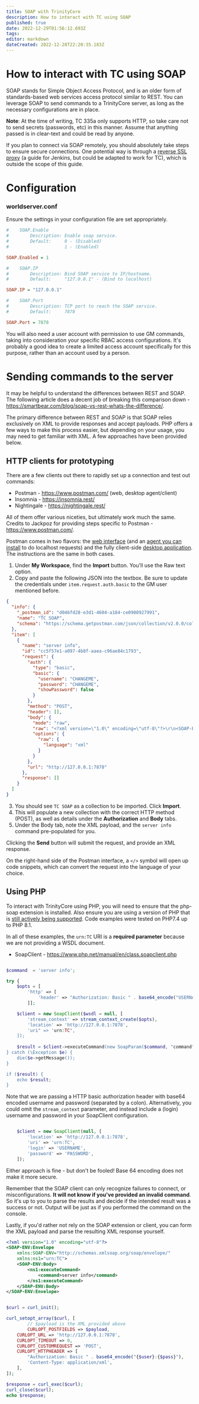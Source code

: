 ```yaml
---
title: SOAP with TrinityCore
description: How to interact with TC using SOAP 
published: true
date: 2022-12-29T01:56:12.693Z
tags: 
editor: markdown
dateCreated: 2022-12-28T22:20:35.183Z
---
```


# How to interact with TC using SOAP 
SOAP stands for Simple Object Access Protocol, and is an older form of standards-based web services access protocol similar to REST. You can leverage SOAP to send commands to a TrinityCore server, as long as the necessary configurations are in place.

**Note**: At the time of writing, TC 335a only supports HTTP, so take care not to send secrets (passwords, etc) in this manner. Assume that anything passed is in clear-text and could be read by anyone. 

If you plan to connect via SOAP remotely, you should absolutely take steps to ensure secure connections. One potential way is through a [reverse SSL proxy](https://www.digitalocean.com/community/tutorials/how-to-configure-nginx-with-ssl-as-a-reverse-proxy-for-jenkins) (a guide for Jenkins, but could be adapted to work for TC), which is outside the scope of this guide.


# Configuration

### worldserver.conf

Ensure the settings in your configuration file are set appropriately. 

```ini
#    SOAP.Enable
#        Description: Enable soap service.
#        Default:     0 - (Disabled)
#                     1 - (Enabled)

SOAP.Enabled = 1

#    SOAP.IP
#        Description: Bind SOAP service to IP/hostname.
#        Default:     "127.0.0.1" - (Bind to localhost)

SOAP.IP = "127.0.0.1"

#    SOAP.Port
#        Description: TCP port to reach the SOAP service.
#        Default:     7878

SOAP.Port = 7878
```

You will also need a user account with permission to use GM commands, taking into consideration your specific RBAC access configurations. It's probably a good idea to create a limited access account specifically for this purpose, rather than an account used by a person.

# Sending commands to the server

It may be helpful to understand the differences between REST and SOAP. The following article does a decent job of breaking this comparison down - https://smartbear.com/blog/soap-vs-rest-whats-the-difference/. 

The primary difference between REST and SOAP is that SOAP relies exclusively on XML to provide responses and accept payloads. PHP offers a few ways to make this process easier, but depending on your usage, you may need to get familiar with XML. A few approaches have been provided below.

## HTTP clients for prototyping

There are a few clients out there to rapidly set up a connection and test out commands:

- Postman - https://www.postman.com/ (web, desktop agent/client)
- Insomnia - https://insomnia.rest/
- Nightingale - https://nightingale.rest/

All of them offer various niceties, but ultimately work much the same. Credits to Jackpoz for providing steps specific to Postman - https://www.postman.com/.

Postman comes in two flavors: the [web interface](https://web.postman.co/) (and an [agent you can install](https://www.postman.com/downloads/postman-agent/) to do localhost requests) and the fully client-side [desktop application](https://www.postman.com/downloads/). The instructions are the same in both cases.

1. Under **My Workspace**, find the **Import** button. You'll use the Raw text option.
2. Copy and paste the following JSON into the textbox. Be sure to update the credentials under `item.request.auth.basic` to the GM user mentioned before.

```json
{
  "info": {
    "_postman_id": "d046fd28-e3d1-4604-a184-ce0908927991",
    "name": "TC SOAP",
    "schema": "https://schema.getpostman.com/json/collection/v2.0.0/collection.json"
  },
  "item": [
    {
      "name": "server info",
      "id": "cc5f57e1-a097-4b8f-aaea-c96ae84c1793",
      "request": {
        "auth": {
          "type": "basic",
          "basic": {
            "username": "CHANGEME",
            "password": "CHANGEME",
            "showPassword": false
          }
        },
        "method": "POST",
        "header": [],
        "body": {
          "mode": "raw",
          "raw": "<?xml version=\"1.0\" encoding=\"utf-8\"?>\r\n<SOAP-ENV:Envelope xmlns:SOAP-ENV=\"http://schemas.xmlsoap.org/soap/envelope/\" xmlns:ns1=\"urn:TC\">\r\n    <SOAP-ENV:Body>\r\n        <ns1:executeCommand>\r\n            <command>server info</command>\r\n        </ns1:executeCommand>\r\n    </SOAP-ENV:Body>\r\n</SOAP-ENV:Envelope>",
          "options": {
            "raw": {
              "language": "xml"
            }
          }
        },
        "url": "http://127.0.0.1:7878"
      },
      "response": []
    }
  ]
}
```

3. You should see `TC SOAP` as a collection to be imported. Click **Import**.
4. This will populate a new collection with the correct HTTP method (POST), as well as details under the **Authorization** and **Body** tabs. 
5. Under the Body tab, note the XML payload, and the `server info` command pre-populated for you.

Clicking the **Send** button will submit the request, and provide an XML response.

On the right-hand side of the Postman interface, a `</>` symbol will open up code snippets, which can convert the request into the language of your choice. 


## Using PHP 

To interact with TrinityCore using PHP, you will need to ensure that the php-soap extension is installed. Also ensure you are using a version of PHP that is [still actively being supported](https://www.php.net/supported-versions.php). Code examples were tested on PHP7.4 up to PHP 8.1.

In all of these examples, the `urn:TC` URI is a **required parameter** because we are not providing a WSDL document.

- SoapClient - https://www.php.net/manual/en/class.soapclient.php

```php

$command  = 'server info';

try {
    $opts = [
        'http' => [
            'header' => "Authorization: Basic " . base64_encode("USERNAME:PASSWORD")
        ]];

    $client = new SoapClient($wsdl = null, [
        'stream_context' => stream_context_create($opts), 
        'location' => 'http://127.0.0.1:7878',
        'uri" => 'urn:TC",
    ]);
    
    $result = $client->executeCommand(new SoapParam($command, "command"));
} catch (\Exception $e) {
    die($e->getMessage());
}

if ($result) {
    echo $result;
}


```

Note that we are passing a HTTP basic authorization header with base64 encoded username and password (separated by a colon). Alternatively, you could omit the `stream_context` parameter, and instead include a (login) username and password in your SoapClient configuration.

```php

    $client = new SoapClient(null, [
        'location' => 'http://127.0.0.1:7878',
        'uri' => 'urn:TC',
        'login' => 'USERNAME',
        'password' => 'PASSWORD',
    ]);
```

Either approach is fine - but don't be fooled! Base 64 encoding does not make it more secure.

Remember that the SOAP client can only recognize failures to connect, or misconfigurations. **It will not know if you've provided an invalid command**. So it's up to you to parse the results and decide if the intended result was a success or not. Output will be just as if you performed the command on the console.

Lastly, if you'd rather not rely on the SOAP extension or client, you can form the XML payload and parse the resulting XML response yourself.

```xml
<?xml version="1.0" encoding="utf-8"?>
<SOAP-ENV:Envelope 
	xmlns:SOAP-ENV="http://schemas.xmlsoap.org/soap/envelope/" 
	xmlns:ns1="urn:TC">
    <SOAP-ENV:Body>
        <ns1:executeCommand>
            <command>server info</command>
        </ns1:executeCommand>
    </SOAP-ENV:Body>
</SOAP-ENV:Envelope>
```


```php

$curl = curl_init();

curl_setopt_array($curl, [
		// $payload is the XML provided above
		CURLOPT_POSTFIELDS => $payload,
    CURLOPT_URL => 'http://127.0.0.1:7878',
    CURLOPT_TIMEOUT => 0,
    CURLOPT_CUSTOMREQUEST => 'POST',
    CURLOPT_HTTPHEADER => [
        "Authorization: Basic " . base64_encode("{$user}:{$pass}"),
        'Content-Type: application/xml',
    ],
]);

$response = curl_exec($curl);
curl_close($curl);
echo $response;
```


  